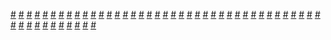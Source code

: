 <a href="https://houhuayuan.vip/%e6%80%a7%e8%bd%ac%e5%bc%82%e4%b8%96%e7%95%8c%e6%80%a7%e5%a5%b4-%e7%ac%ac%e4%b8%80%e8%87%b3%e4%ba%8c%e7%ab%a0">#</a>   <a href="https://houhuayuan.vip/%e5%a5%b3%e5%8f%8b%e5%91%a8%e4%ba%88%e7%90%b3-%e7%ac%ac%e5%85%ab%e8%87%b3%e5%8d%81%e7%ab%a0">#</a>   <a href="https://houhuayuan.vip/%e7%a2%b0%e7%93%b7%e5%88%b0%e4%b8%8a%e5%b8%9d%e5%be%97%e5%88%b0%e4%ba%86%e5%a5%87%e6%80%aa%e7%9a%84%e5%a4%96%e6%8c%82-%e7%ac%ac%e4%b8%80%e7%ab%a0">#</a>   <a href="https://houhuayuan.vip/%e4%bb%99%e7%be%bd%e5%bc%82%e8%af%9d-%e7%8e%84%e9%9d%92%e5%89%91%c2%b7%e6%96%ad%e7%bc%98-%e7%ac%ac%e4%b8%89%e8%87%b3%e5%9b%9b%e7%ab%a0">#</a>   <a href="https://houhuayuan.vip/%e5%85%b3%e4%ba%8e%e6%88%91%e5%9c%a8%e5%bc%82%e4%b8%96%e7%95%8c%e9%9b%8c%e5%a0%95%e8%bf%99%e4%bb%b6%e4%ba%8b-%e7%ac%ac%e5%9b%9b%e7%ab%a0">#</a>   <a href="https://houhuayuan.vip/%e5%8d%87%e9%9c%9e-%e7%ac%ac%e4%ba%8c%e7%ab%a0">#</a>   <a href="https://houhuayuan.vip/%e5%a4%a7%e4%bf%83%e9%94%80">#</a>   <a href="https://houhuayuan.vip/%e5%85%b3%e4%ba%8e%e6%88%91%e5%9c%a8%e5%bc%82%e4%b8%96%e7%95%8c%e9%9b%8c%e5%a0%95%e8%bf%99%e4%bb%b6%e4%ba%8b-%e7%ac%ac%e4%b8%89%e7%ab%a0">#</a>   <a href="https://houhuayuan.vip/%e7%99%bd-%e7%ac%ac%e4%b8%80%e7%ab%a0">#</a>   <a href="https://houhuayuan.vip/%e5%8d%87%e9%9c%9e-%e7%ac%ac%e4%b8%80%e7%ab%a0">#</a>   <a href="https://houhuayuan.vip/%e7%a5%9e%e7%9a%84%e9%a6%88%e8%b5%a0-%e7%ac%ac%e4%b8%80%e7%ab%a0">#</a>   <a href="https://houhuayuan.vip/%e5%8f%96%e7%b2%be%e4%b9%8b%e8%b7%af-%e7%ac%ac%e4%ba%8c%e5%8d%81%e8%87%b3%e4%ba%8c%e5%8d%81%e4%b8%89%e7%ab%a0">#</a>   <a href="https://houhuayuan.vip/%e7%ba%a2%e5%8c%96">#</a>   <a href="https://houhuayuan.vip/%e5%a5%b3%e6%8b%b3%e5%87%ba%e5%87%bb-%e7%ac%ac%e4%b8%80%e8%87%b3%e4%ba%8c%e7%ab%a0">#</a>   <a href="https://houhuayuan.vip/%e5%85%b3%e4%ba%8e%e6%88%91%e5%9c%a8%e5%bc%82%e4%b8%96%e7%95%8c%e9%9b%8c%e5%a0%95%e8%bf%99%e4%bb%b6%e4%ba%8b-%e7%ac%ac%e4%b8%80%e8%87%b3%e4%ba%8c%e7%ab%a0">#</a>   <a href="https://houhuayuan.vip/%e6%ac%a2%e8%bf%8e%e6%9d%a5%e5%88%b0%e6%ac%b2%e6%9c%9b%e8%81%94%e9%82%a6%e4%b9%8b%e6%80%a7%e6%ac%b2%e6%9f%b4%e8%96%aa%e7%af%87-%e7%ac%ac%e4%ba%8c%e5%8d%81%e5%9b%9b%e7%ab%a0">#</a>   <a href="https://houhuayuan.vip/%e6%ac%b2%e6%9c%9b%e8%af%97%e7%ab%a0-%e7%ac%ac%e4%ba%94%e7%ab%a0">#</a>   <a href="https://houhuayuan.vip/%e9%9b%8c%e5%a0%95%e5%ae%9e%e9%aa%8c-%e7%ac%ac%e4%b9%9d%e7%ab%a0">#</a>   <a href="https://houhuayuan.vip/%e7%83%ad%e5%85%b5%e5%99%a8%e7%9a%84%e5%85%bb%e6%88%90-%e7%ac%ac%e5%85%ad%e5%8d%81%e5%85%ad%e7%ab%a0">#</a>   <a href="https://houhuayuan.vip/%e5%ae%a0%e7%89%a9%e7%94%b7%e5%ad%a9%e9%a5%b2%e5%85%bb%e6%89%8b%e5%86%8c-%e7%ac%ac%e4%b8%80%e7%ab%a0">#</a>   <a href="https://houhuayuan.vip/%e6%b7%ab%e9%9d%a1%e8%bf%b7%e5%ae%ab-%e7%ac%ac%e5%9b%9b%e7%ab%a0">#</a>   <a href="https://houhuayuan.vip/%e5%85%b3%e4%ba%8e%e6%88%91%e8%bd%ac%e7%94%9f%e6%88%90%e7%be%8e%e5%b0%91%e5%a5%b3%e5%90%8e%ef%bc%8c%e5%bc%80%e5%90%af%e4%bf%ae%e7%82%bc%e4%b9%8b%e9%81%93%e8%bf%99%e4%bb%b6%e4%ba%8b-%e7%ac%ac%e4%b8%89">#</a>   <a href="https://houhuayuan.vip/%e9%9b%8c%e5%a0%95%e5%ae%9e%e9%aa%8c-%e7%ac%ac%e5%85%ab%e7%ab%a0">#</a>   <a href="https://houhuayuan.vip/%e8%a2%ab%e9%ad%94%e7%8e%8b%e8%af%85%e5%92%92%e7%9a%84%e8%8b%b1%e9%9b%84-%e5%b0%be%e5%a3%b0">#</a>   <a href="https://houhuayuan.vip/%e5%87%a1%e4%ba%ba%e6%a2%a6-%e7%ac%ac%e4%b8%83%e5%8d%81%e4%b8%80%e8%87%b3%e4%b8%80%e7%99%be%e9%9b%b6%e5%85%ad%e7%ab%a0">#</a>   <a href="https://houhuayuan.vip/kigurumi%e5%b0%91%e5%a5%b3%e7%9a%84%e7%ba%af%e7%88%b1%e5%8f%99%e4%ba%8b%e8%af%97-%e7%ac%ac%e4%ba%8c%e7%ab%a0">#</a>   <a href="https://houhuayuan.vip/%e5%87%a1%e4%ba%ba%e6%a2%a6-%e7%ac%ac%e5%9b%9b%e5%8d%81%e5%85%ad%e8%87%b3%e4%b8%83%e5%8d%81%e7%ab%a0">#</a>   <a href="https://houhuayuan.vip/%e9%ad%85%e9%ad%94%e7%9a%84%e9%9b%8c%e5%a0%95%e8%af%85%e5%92%92-%e7%ac%ac%e4%b8%80%e8%87%b3%e4%ba%8c%e7%ab%a0">#</a>   <a href="https://houhuayuan.vip/%e6%b7%ab%e9%9d%a1%e8%bf%b7%e5%ae%ab-%e7%ac%ac%e4%b8%89%e7%ab%a0">#</a>   <a href="https://houhuayuan.vip/kigurumi%e5%b0%91%e5%a5%b3%e7%9a%84%e7%ba%af%e7%88%b1%e5%8f%99%e4%ba%8b%e8%af%97-%e7%ac%ac%e4%b8%80%e7%ab%a0">#</a>   <a href="https://houhuayuan.vip/%e7%91%9f%e5%a4%9c%e8%a1%8c-%e7%ac%ac%e4%b8%83%e7%ab%a0">#</a>   <a href="https://houhuayuan.vip/%e4%bb%99%e7%be%bd%e5%bc%82%e8%af%9d-%e7%8e%84%e9%9d%92%e5%89%91%c2%b7%e6%96%ad%e7%bc%98-%e7%ac%ac%e4%ba%8c%e7%ab%a0">#</a>   <a href="https://houhuayuan.vip/%e9%9b%8c%e5%a0%95%e5%ae%9e%e9%aa%8c-%e7%ac%ac%e4%b8%83%e7%ab%a0">#</a>   <a href="https://houhuayuan.vip/%e5%87%a1%e4%ba%ba%e6%a2%a6-%e7%ac%ac%e4%ba%8c%e5%8d%81%e4%b9%9d%e8%87%b3%e5%9b%9b%e5%8d%81%e4%ba%94%e7%ab%a0">#</a>   <a href="https://houhuayuan.vip/%e7%a7%81%e4%ba%ba%e6%97%b6%e9%97%b4">#</a>   <a href="https://houhuayuan.vip/%e5%87%a1%e4%ba%ba%e6%a2%a6-%e7%ac%ac%e5%8d%81%e5%85%ad%e8%87%b3%e4%ba%8c%e5%8d%81%e5%85%ab%e7%ab%a0">#</a>   <a href="https://houhuayuan.vip/%e9%bb%84%e7%b2%b1%e6%b7%ab%e6%a2%a6-%e7%ac%ac%e4%ba%94%e7%ab%a0">#</a>   <a href="https://houhuayuan.vip/%e6%a2%a6%e5%91%93%e9%9b%8c%e9%bb%84%e9%9b%8c%e5%a0%95%e7%af%87-%e7%ac%ac%e4%b8%89%e5%8d%81%e4%b8%80%e8%87%b3%e5%85%ad%e5%8d%81%e4%ba%8c%e7%ab%a0">#</a>   <a href="https://houhuayuan.vip/%e6%a2%a6%e5%91%93%e9%9b%8c%e9%bb%84%e9%9b%8c%e5%a0%95%e7%af%87-%e7%ac%ac%e4%b8%80%e8%87%b3%e4%b8%89%e5%8d%81%e7%ab%a0">#</a>   <a href="https://houhuayuan.vip/%e6%a2%a6%e5%91%93%e9%9b%8c%e9%bb%84-%e8%83%8c%e6%99%af%e8%ae%be%e5%ae%9a">#</a>   <a href="https://houhuayuan.vip/%e6%b7%ab%e9%9d%a1%e8%bf%b7%e5%ae%ab-%e7%ac%ac%e4%ba%8c%e7%ab%a0">#</a>   <a href="https://houhuayuan.vip/%e9%bb%84%e7%b2%b1%e6%b7%ab%e6%a2%a6-%e7%ac%ac%e5%9b%9b%e7%ab%a0">#</a>   <a href="https://houhuayuan.vip/%e9%bb%84%e7%b2%b1%e6%b7%ab%e6%a2%a6-%e7%ac%ac%e4%b8%89%e7%ab%a0">#</a>   <a href="https://houhuayuan.vip/%e5%bc%82%e7%95%8c%e6%9d%80%e5%a7%ac-%e7%ac%ac%e5%85%ab%e7%ab%a0">#</a>   <a href="https://houhuayuan.vip/%e6%b7%ab%e9%9d%a1%e8%bf%b7%e5%ae%ab-%e7%ac%ac%e4%b8%80%e7%ab%a0">#</a>   <a href="https://houhuayuan.vip/%e9%bb%84%e7%b2%b1%e6%b7%ab%e6%a2%a6-%e7%ac%ac%e4%ba%8c%e7%ab%a0">#</a>   <a href="https://houhuayuan.vip/%e6%b1%82%e7%94%9f%e4%b9%8b%e8%b7%af2-%e5%8f%98%e8%ba%ab%e4%b9%8b%e5%90%8e%e7%9a%84%e7%89%b9%e6%84%9f%e9%80%9f%e9%80%92-%e7%ac%ac%e4%ba%8c%e7%ab%a0">#</a>   <a href="https://houhuayuan.vip/%e7%8e%8b%e5%b0%8f%e8%8f%b2%e7%9a%84%e4%b9%b3%e8%83%b6%e7%9b%91%e7%8b%b1-%e7%ac%ac%e4%ba%8c%e5%8d%81%e5%85%ad%e7%ab%a0">#</a>   <a href="https://houhuayuan.vip/%e4%bb%99%e7%be%bd%e5%bc%82%e8%af%9d-%e7%8e%84%e9%9d%92%e5%89%91%c2%b7%e6%96%ad%e7%bc%98-%e7%ac%ac%e4%b8%80%e7%ab%a0">#</a>   <a href="https://houhuayuan.vip/%e5%85%b3%e4%ba%8e%e6%88%91%e8%bd%ac%e7%94%9f%e6%88%90%e7%be%8e%e5%b0%91%e5%a5%b3%e5%90%8e%ef%bc%8c%e5%bc%80%e5%90%af%e4%bf%ae%e7%82%bc%e4%b9%8b%e9%81%93%e8%bf%99%e4%bb%b6%e4%ba%8b-%e7%ac%ac%e4%ba%8c">#</a>   
